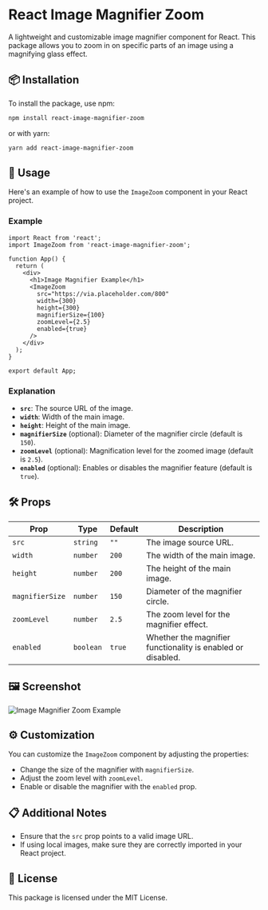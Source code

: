 
# React Image Magnifier Zoom

A lightweight and customizable image magnifier component for React. This package allows you to zoom in on specific parts of an image using a magnifying glass effect.

## 📦 Installation

To install the package, use npm:

```bash
npm install react-image-magnifier-zoom
```

or with yarn:

```bash
yarn add react-image-magnifier-zoom
```

## 🚀 Usage

Here's an example of how to use the `ImageZoom` component in your React project.

### Example

```tsx
import React from 'react';
import ImageZoom from 'react-image-magnifier-zoom';

function App() {
  return (
    <div>
      <h1>Image Magnifier Example</h1>
      <ImageZoom
        src="https://via.placeholder.com/800"
        width={300}
        height={300}
        magnifierSize={100}
        zoomLevel={2.5}
        enabled={true}
      />
    </div>
  );
}

export default App;
```

### Explanation

- **`src`**: The source URL of the image.
- **`width`**: Width of the main image.
- **`height`**: Height of the main image.
- **`magnifierSize`** (optional): Diameter of the magnifier circle (default is `150`).
- **`zoomLevel`** (optional): Magnification level for the zoomed image (default is `2.5`).
- **`enabled`** (optional): Enables or disables the magnifier feature (default is `true`).

## 🛠️ Props

| Prop            | Type      | Default | Description                                                   |
|-----------------|-----------|---------|---------------------------------------------------------------|
| `src`           | `string`  | `""`    | The image source URL.                                         |
| `width`         | `number`  | `200`   | The width of the main image.                                  |
| `height`        | `number`  | `200`   | The height of the main image.                                 |
| `magnifierSize` | `number`  | `150`   | Diameter of the magnifier circle.                             |
| `zoomLevel`     | `number`  | `2.5`   | The zoom level for the magnifier effect.                      |
| `enabled`       | `boolean` | `true`  | Whether the magnifier functionality is enabled or disabled.   |

## 🖼️ Screenshot

![Image Magnifier Zoom Example](https://i.ytimg.com/vi/onUH6Op5GKQ/maxresdefault.jpg)

## ⚙️ Customization

You can customize the `ImageZoom` component by adjusting the properties:

- Change the size of the magnifier with `magnifierSize`.
- Adjust the zoom level with `zoomLevel`.
- Enable or disable the magnifier with the `enabled` prop.

## 📋 Additional Notes

- Ensure that the `src` prop points to a valid image URL.
- If using local images, make sure they are correctly imported in your React project.

## 📄 License

This package is licensed under the MIT License.